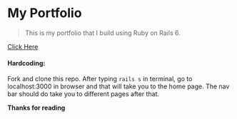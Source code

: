 # My Portfolio

> This is my portfolio that I build using Ruby on Rails 6.

[Click Here](https://www.shunshunlyu.com)


#### Hardcoding: 

Fork and clone this repo. After typing `rails s` in terminal, go to localhost:3000 in browser and that will take you to the home page. 
The nav bar should do take you to different pages after that. 


**Thanks for reading**
